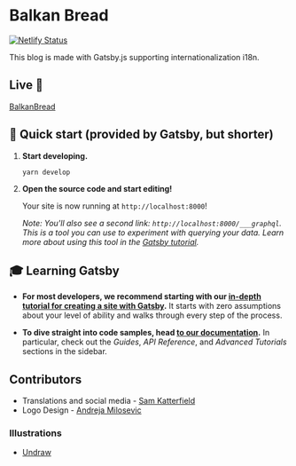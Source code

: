 # Balkan Bread

[![Netlify Status](https://api.netlify.com/api/v1/badges/eb716fa2-0a9c-44bb-b565-47a0e1299238/deploy-status)](https://app.netlify.com/sites/hopeful-gates-0a8969/deploys)

This blog is made with Gatsby.js supporting internationalization i18n.

## Live 💫
[BalkanBread](https://www.balkanbread.com/)

## 🚀 Quick start (provided by Gatsby, but shorter)

1.  **Start developing.**

    ```shell
    yarn develop
    ```

2.  **Open the source code and start editing!**

    Your site is now running at `http://localhost:8000`!

    _Note: You'll also see a second link: _`http://localhost:8000/___graphql`_. This is a tool you can use to experiment with querying your data. Learn more about using this tool in the [Gatsby tutorial](https://www.gatsbyjs.com/tutorial/part-five/#introducing-graphiql)._

## 🎓 Learning Gatsby

- **For most developers, we recommend starting with our [in-depth tutorial for creating a site with Gatsby](https://www.gatsbyjs.com/tutorial/).** It starts with zero assumptions about your level of ability and walks through every step of the process.

- **To dive straight into code samples, head [to our documentation](https://www.gatsbyjs.com/docs/).** In particular, check out the _Guides_, _API Reference_, and _Advanced Tutorials_ sections in the sidebar.

## Contributors

- Translations and social media - [Sam Katterfield](https://www.upwork.com/o/profiles/users/~01bffa8eb8c8cea476/)
- Logo Design - [Andreja Milosevic](https://andrejamilosevic.myportfolio.com/)

### Illustrations

- [Undraw](https://undraw.co/)
